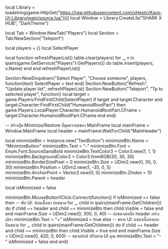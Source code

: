 local Library = loadstring(game:HttpGet("https://raw.githubusercontent.com/xHeptc/Kavo-UI-Library/main/source.lua"))()
local Window = Library.CreateLib("SHARK X HUB", "DarkTheme")

local Tab = Window:NewTab("Players")
local Section = Tab:NewSection("Teleport")

local players = {}
local SelectPlayer

local function refreshPlayerList()
    table.clear(players)
    for _, v in ipairs(game:GetService("Players"):GetPlayers()) do
        table.insert(players, v.Name)
    end
end
refreshPlayerList()

Section:NewDropdown("Select Player", "Choose someone", players, function(text)
    SelectPlayer = text
end)
Section:NewButton("Refresh", "Update player list", refreshPlayerList)
Section:NewButton("Teleport", "Tp to selected player", function()
    local target = game.Players:FindFirstChild(SelectPlayer)
    if target and target.Character and target.Character:FindFirstChild("HumanoidRootPart") then
        game.Players.LocalPlayer.Character.HumanoidRootPart.CFrame = target.Character.HumanoidRootPart.CFrame
    end
end)

-- สร้างปุ่ม Minimize/Restore ที่มุมขวาบนของ MainFrame
local mainFrame = Window.MainFrame
local header = mainFrame:WaitForChild("MainHeader")

local minimizeBtn = Instance.new("TextButton")
minimizeBtn.Name = "MinimizeButton"
minimizeBtn.Text = "-"
minimizeBtn.Font = Enum.Font.SourceSansBold
minimizeBtn.TextColor3 = Color3.new(1, 1, 1)
minimizeBtn.BackgroundColor3 = Color3.fromRGB(30, 30, 30)
minimizeBtn.BorderSizePixel = 0
minimizeBtn.Size = UDim2.new(0, 30, 0, 30)
minimizeBtn.Position = UDim2.new(1, -35, 0, 5)
minimizeBtn.AnchorPoint = Vector2.new(0, 0)
minimizeBtn.ZIndex = 10
minimizeBtn.Parent = header

local isMinimized = false

minimizeBtn.MouseButton1Click:Connect(function()
    if isMinimized == false then
        -- พับ UI: ซ่อนเนื้อหา ย่อขนาด
        for _, child in ipairs(mainFrame:GetChildren()) do
            if child ~= header and child ~= minimizeBtn then
                child.Visible = false
            end
        end
        mainFrame.Size = UDim2.new(0, 300, 0, 40) -- ย่อขนาดเหลือ header อย่างเดียว
        minimizeBtn.Text = "+"
        isMinimized = true
    else
        -- ขยาย UI: แสดงเนื้อหาและคืนขนาด
        for _, child in ipairs(mainFrame:GetChildren()) do
            if child ~= header and child ~= minimizeBtn then
                child.Visible = true
            end
        end
        mainFrame.Size = UDim2.new(0, 420, 0, 600) -- ขนาดปกติ ปรับตาม UI คุณ
        minimizeBtn.Text = "-"
        isMinimized = false
    end
end)

